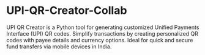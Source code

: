 # UPI-QR-Creator-Collab
UPI QR Creator is a Python tool for generating customized Unified Payments Interface (UPI) QR codes. Simplify transactions by creating personalized QR codes with payee details and currency options. Ideal for quick and secure fund transfers via mobile devices in India.
